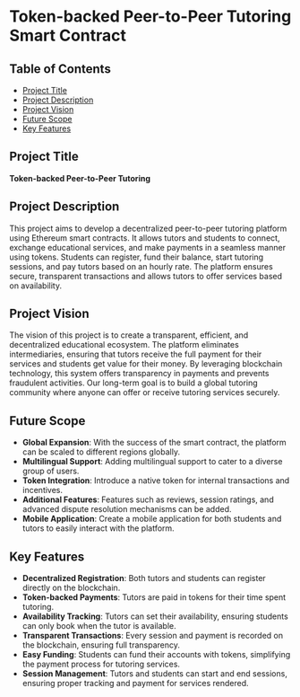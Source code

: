 # Token-backed Peer-to-Peer Tutoring Smart Contract

## Table of Contents
- [Project Title](#project-title)
- [Project Description](#project-description)
- [Project Vision](#project-vision)
- [Future Scope](#future-scope)
- [Key Features](#key-features)

## Project Title

**Token-backed Peer-to-Peer Tutoring**

## Project Description

This project aims to develop a decentralized peer-to-peer tutoring platform using Ethereum smart contracts. It allows tutors and students to connect, exchange educational services, and make payments in a seamless manner using tokens. Students can register, fund their balance, start tutoring sessions, and pay tutors based on an hourly rate. The platform ensures secure, transparent transactions and allows tutors to offer services based on availability.

## Project Vision

The vision of this project is to create a transparent, efficient, and decentralized educational ecosystem. The platform eliminates intermediaries, ensuring that tutors receive the full payment for their services and students get value for their money. By leveraging blockchain technology, this system offers transparency in payments and prevents fraudulent activities. Our long-term goal is to build a global tutoring community where anyone can offer or receive tutoring services securely.

## Future Scope

- **Global Expansion**: With the success of the smart contract, the platform can be scaled to different regions globally.
- **Multilingual Support**: Adding multilingual support to cater to a diverse group of users.
- **Token Integration**: Introduce a native token for internal transactions and incentives.
- **Additional Features**: Features such as reviews, session ratings, and advanced dispute resolution mechanisms can be added.
- **Mobile Application**: Create a mobile application for both students and tutors to easily interact with the platform.

## Key Features

- **Decentralized Registration**: Both tutors and students can register directly on the blockchain.
- **Token-backed Payments**: Tutors are paid in tokens for their time spent tutoring.
- **Availability Tracking**: Tutors can set their availability, ensuring students can only book when the tutor is available.
- **Transparent Transactions**: Every session and payment is recorded on the blockchain, ensuring full transparency.
- **Easy Funding**: Students can fund their accounts with tokens, simplifying the payment process for tutoring services.
- **Session Management**: Tutors and students can start and end sessions, ensuring proper tracking and payment for services rendered.
